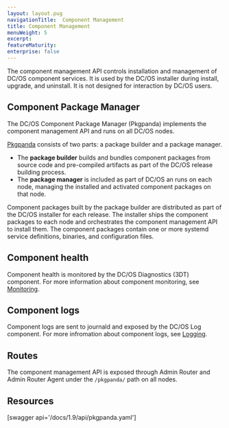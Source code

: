 ```yaml
---
layout: layout.pug
navigationTitle:  Component Management
title: Component Management
menuWeight: 5
excerpt:
featureMaturity:
enterprise: false
---
```


The component management API controls installation and management of DC/OS component services. It is used by the DC/OS installer during install, upgrade, and uninstall. It is not designed for interaction by DC/OS users.

## Component Package Manager

The DC/OS Component Package Manager (Pkgpanda) implements the component management API and runs on all DC/OS nodes.

[Pkgpanda](https://github.com/dcos/dcos/tree/master/pkgpanda) consists of two parts: a package builder and a package manager.

- The **package builder** builds and bundles component packages from source code and pre-compiled artifacts as part of the DC/OS release building process.
- The **package manager** is included as part of DC/OS an runs on each node, managing the installed and activated component packages on that node.

Component packages built by the package builder are distributed as part of the DC/OS installer for each release. The installer ships the component packages to each node and orchestrates the component management API to install them. The component packages contain one or more systemd service definitions, binaries, and configuration files.


## Component health

Component health is monitored by the DC/OS Diagnostics (3DT) component. For more information about component monitoring, see [Monitoring](/1.9/monitoring/).


## Component logs

Component logs are sent to journald and exposed by the DC/OS Log component. For more infromation about component logs, see [Logging](/1.9/monitoring/logging/).


## Routes

The component management API is exposed through Admin Router and Admin Router Agent under the `/pkgpanda/` path on all nodes.


## Resources

[swagger api='/docs/1.9/api/pkgpanda.yaml']
